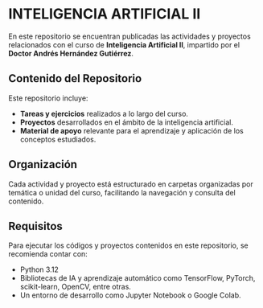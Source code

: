 # INTELIGENCIA ARTIFICIAL II

En este repositorio se encuentran publicadas las actividades y proyectos relacionados con el curso de **Inteligencia Artificial II**, impartido por el **Doctor Andrés Hernández Gutiérrez**.

## Contenido del Repositorio
Este repositorio incluye:
- **Tareas y ejercicios** realizados a lo largo del curso.
- **Proyectos** desarrollados en el ámbito de la inteligencia artificial.
- **Material de apoyo** relevante para el aprendizaje y aplicación de los conceptos estudiados.

## Organización
Cada actividad y proyecto está estructurado en carpetas organizadas por temática o unidad del curso, facilitando la navegación y consulta del contenido.

## Requisitos
Para ejecutar los códigos y proyectos contenidos en este repositorio, se recomienda contar con:
- Python 3.12
- Bibliotecas de IA y aprendizaje automático como TensorFlow, PyTorch, scikit-learn, OpenCV, entre otras.
- Un entorno de desarrollo como Jupyter Notebook o Google Colab.
